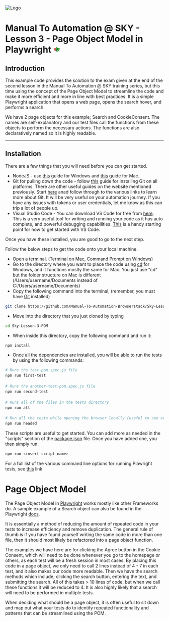 ![Logo](https://www.browserstack.com/images/static/header-logo.jpg)

# Manual To Automation @ SKY - Lesson 3 - Page Object Model in Playwright <a href="https://nodejs.org/en/"><img src="https://raw.githubusercontent.com/github/explore/60cd2530141f67f07a947fa2d310c482e287e387/topics/playwright/playwright.png" alt="playwright" height="22" /></a>

## Introduction

This example code provides the solution to the exam given at the end of the second lesson in the Manual To Automation @ SKY training series, but this time using the concept of the Page Object Model to streamline the code and make it more efficient and more in line with best practices. It is a simple Playwright application that opens a web page, opens the search hover, and performs a search.

We have 2 page objects for this example; Search and CookieConsent. The names are self-explanatory and our test files call the functions from these objects to perform the necessary actions. The functions are also declaratively named so it is highly readable.

---

## Installation

There are a few things that you will need before you can get started.

* NodeJS - use [this](https://phoenixnap.com/kb/install-node-js-npm-on-windows) guide for Windows and [this](https://nodesource.com/blog/installing-nodejs-tutorial-mac-os-x/) guide for Mac.
* Git for pulling down the code - follow [this]() guide for installing Git on all platforms. There are other useful guides on the website mentioned previously. Start [here](https://github.com/git-guides) anad follow through to the various links to learn more about Git. It will be very useful on your automation journey. If you have any issues with tokens or user credentials, let me know as this can trip a lot of people up.
* Visual Studio Code - You can download VS Code for free from [here](https://code.visualstudio.com/download). This is a very useful tool for writing and running your code as it has auto complete, and powerful debugging capabilities. [This](https://code.visualstudio.com/docs/introvideos/basics) is a handy starting point for how to get started with VS Code.

Once you have these installed, you are good to go to the next step.

Follow the below steps to get the code onto your local machine.

* Open a terminal. (Terminal on Mac, Command Prompt on Windows)
* Go to the directory where you want to place the code using [cd](https://docs.microsoft.com/en-us/windows-server/administration/windows-commands/cd) for Windows, and it functions mostly the same for Mac. You just use "cd" but the folder structure on Mac is different (/Users/username/Documents instead of C:/Users/username/Documents)
* Copy the following command into the terminal, (remember, you must have [Git](https://git-scm.com/downloads) installed)
```sh
git clone https://github.com/Manual-To-Automation-Browserstack/Sky-Lesson-3-POM.git.
```
* Move into the directory that you just cloned by typing
```sh
cd Sky-Lesson-3-POM
```
* When inside this directory, copy the following command and run it:
```sh
npm install
```
* Once all the dependencies are installed, you will be able to run the tests by using the following commands:
```sh
# Runs the test-pom.spec.js file
npm run first-test

# Runs the another-test-pom.spec.js file
npm run second-test

# Runs all of the files in the tests directory
npm run all

# Run all the tests while opening the browser locally (useful to see everything happening in real time.)
npm run headed
```

These scripts are useful to get started. You can add more as needed in the "scripts" section of the [package.json](./package.json) file. Once you have added one, you then simply run:

```sh
npm run <insert script name>
```

For a full list of the various command line options for running Plawright tests, see [this](https://playwright.dev/docs/test-cli) link.

# Page Object Model

The Page Object Model in [Playwright](https://playwright.dev/docs/test-pom) works mostly like other Frameworks do. A sample example of a Search object can also be found in the Playwright [docs](https://playwright.dev/docs/pom).

It is essentially a method of reducing the amount of repeated code in your tests to increase efficiency and remove duplication. The general rule of thumb is if you have found yourself writing the same code in more than one file, then it should most likely be refactored into a page object function.

The examples we have here are for clicking the Agree button in the Cookie Consent, which will need to be done whenever you go to the homepage or others, as each test will be a fresh session in most cases. By placing this code in a page object, we only need to call 2 lines instead of 4 - 7 in each test, and it also makes our code more readable. Then we have the search methods which include; clicking the search button, entering the text, and submitting the search. All of this takes > 10 lines of code, but when we call these functions it will be reduced to 4. It is also highly likely that a search will need to be performed in multiple tests.

When deciding what should be a page object, it is often useful to sit down and map out what your tests do to identify repeated functionality and patterns that can be streamlined using the POM.